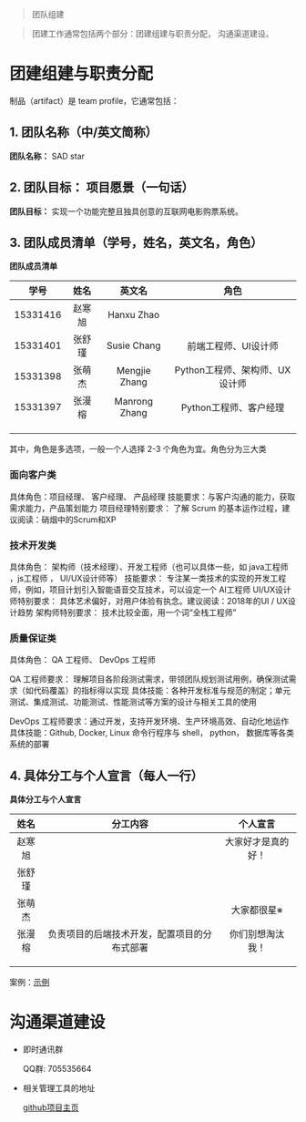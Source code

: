 > 团队组建

> 团建工作通常包括两个部分：团建组建与职责分配， 沟通渠道建设。

# 团建组建与职责分配

制品（artifact）是 team profile，它通常包括：

## 1. 团队名称（中/英文简称）

**团队名称：** SAD star

## 2. 团队目标： 项目愿景（一句话）

**团队目标：** 实现一个功能完整且独具创意的互联网电影购票系统。

## 3. 团队成员清单（学号，姓名，英文名，角色）

**团队成员清单**

| 学号 | 姓名 | 英文名 | 角色 | 
| :--: | :--: | :--: | :--: |
| 15331416 | 赵寒旭 | Hanxu Zhao | |  
|15331401|张舒瑾|Susie Chang|前端工程师、UI设计师|
| 15331398| 张萌杰 | Mengjie Zhang|Python工程师、架构师、UX设计师 |
| 15331397 | 张漫榕 | Manrong Zhang| Python工程师、客户经理 |
||||
||||
||||


其中，角色是多选项，一般一个人选择 2-3 个角色为宜。角色分为三大类 

### 面向客户类 

具体角色：项目经理、 客户经理、 产品经理
技能要求：与客户沟通的能力，获取需求能力，产品策划能力
项目经理特别要求： 了解 Scrum 的基本运作过程，建议阅读：硝烟中的Scrum和XP

### 技术开发类 

具体角色： 架构师（技术经理）、开发工程师（也可以具体一些，如 java工程师 ，js工程师 ， UI/UX设计师等）
技能要求： 专注某一类技术的实现的开发工程师，例如，项目计划引入智能语音交互技术，可以设定一个 AI工程师
UI/UX设计师特别要求： 具体艺术偏好，对用户体验有执念。建议阅读：2018年的UI / UX设计趋势
架构师特别要求： 技术比较全面，用一个词“全栈工程师”

### 质量保证类 

具体角色： QA 工程师、 DevOps 工程师

QA 工程师要求： 理解项目各阶段测试需求，带领团队规划测试用例，确保测试需求（如代码覆盖）的指标得以实现 
具体技能：各种开发标准与规范的制定；单元测试、集成测试、功能测试、性能测试等方案的设计与相关工具的使用

DevOps 工程师要求：通过开发，支持开发环境、生产环境高效、自动化地运作 
具体技能：Github, Docker, Linux 命令行程序与 shell， python， 数据库等各类系统的部署

## 4. 具体分工与个人宣言（每人一行）

**具体分工与个人宣言**

| 姓名 | 分工内容 | 个人宣言 |
| :--: | :--: | :--: |
|赵寒旭||大家好才是真的好！|
|张舒瑾|||
|张萌杰|| 大家都很星※ |
|张漫榕| 负责项目的后端技术开发，配置项目的分布式部署| 你们别想淘汰我！|
|||
|||
|||

案例：[示例](https://github.com/HYPJUDY/movie-ticket-and-service-website/blob/master/documents/2_team_profile.md)

# 沟通渠道建设

- 即时通讯群

    QQ群: 705535664


- 相关管理工具的地址
    
    [github项目主页](https://softwaresad.github.io/Dashboard/)





